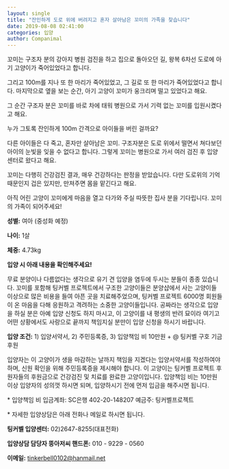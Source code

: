 ```yaml
---
layout: single
title: "잔인하게 도로 위에 버려지고 혼자 살아남은 꼬미의 가족을 찾습니다"
date: 2019-08-08 02:41:00
categories: 입양
author: Companimal
---
```


꼬미는 구조자 분의 강아지 병원 검진을 하고 집으로 돌아오던 길, 왕복 6차선 도로에 아기 고양이가 죽어있었다고 합니다.

그리고 100m를 지나 또 한 마리가 죽어있었고, 그 길로 또 한 마리가 죽어있었다고 합니다. 마지막으로 옆을 보는 순간, 아기 고양이 꼬미가 웅크리며 떨고 있었다고 해요.

그 순간 구조자 분은 꼬미를 바로 차에 태워 병원으로 가서 기력 없는 꼬미를 입원시켰다고 해요.

누가 그토록 잔인하게 100m 간격으로 아이들을 버린 걸까요?

다른 아이들은 다 죽고, 혼자만 살아남은 꼬미. 구조자분은 도로 위에서 떨면서 쳐다보던 아이의 눈빛을 잊을 수 없다고 합니다. 그렇게 꼬미는 병원으로 가서 여러 검진 후 입양센터로 왔다고 해요.

꼬미는 다행히 건강검진 결과, 매우 건강하다는 판정을 받았습니다. 다만 도로위의 기억 때문인지 겁은 있지만, 만져주면 몸을 맡긴다고 해요.

아직 어린 고양이 꼬미에게 마음을 열고 다가와 주실 따뜻한 집사 분을 기다립니다. 꼬미의 가족이 되어주세요!

**성별:** 여아 (중성화 예정)

**나이:** 1살

**체중:** 4.73kg

**입양 시 아래 내용을 확인해주세요!**

무료 분양이나 다름없다는 생각으로 유기 견 입양을 염두에 두시는 분들이 종종 있습니다. 꼬미를 포함해 팅커벨 프로젝트에서 구조한 고양이들은 분양샵에서 사는 고양이들 이상으로 많은 비용을 들여 아픈 곳을 치료해주었으며, 팅커벨 프로젝트 6000명 회원들이 온 마음을 다해 응원하고 격려하는 소중한 고양이들입니다. 공짜라는 생각으로 입양을 하실 분은 아예 입양 신청도 하지 마시고, 이 고양이를 내 평생의 반려 묘이라 여기고 어떤 상황에서도 사랑으로 끝까지 책임지실 분만이 입양 신청을 하시기 바랍니다.

**입양 조건:** 1) 입양서약서, 2) 주민등록증, 3) 입양책임 비 10만원 + @ 팅커벨 구호 기금 후원

입양자는 이 고양이가 생을 마감하는 날까지 책임을 지겠다는 입양서약서를 작성하여야 하며, 신원 확인을 위해 주민등록증을 제시해야 합니다. 이 고양이는 팅커벨 프로젝트 후원자들의 후원금으로 건강검진 및 치료를 완료한 고양이입니다. 입양책임 비는 10만원 이상 입양자의 성의껏 하시면 되며, 입양하시기 전에 먼저 입금을 해주시면 됩니다.

\* 입양책임 비 입금계좌: SC은행 402-20-148207 예금주: 팅커벨프로젝트

\* 자세한 입양상담은 아래 전화나 메일로 하시면 됩니다.

**팅커벨 입양센터:** 02)2647-8255(대표전화)

**입양상담 담당자 뚱아저씨 핸드폰:** 010 - 9229 - 0560

**이메일:** tinkerbell0102@hanmail.net
